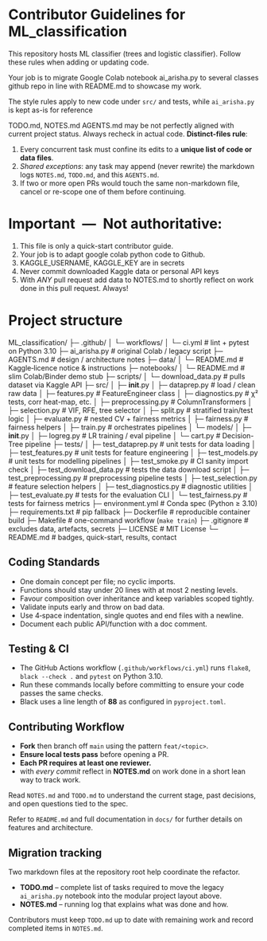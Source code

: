 # Contributor Guidelines for ML_classification

This repository hosts ML classifier (trees and logistic classifier).  Follow these rules when adding or updating code.

Your job is to migrate Google Colab notebook ai_arisha.py to several classes github repo in line with README.md to showcase my work.

The style rules apply to new code under `src/` and tests, while `ai_arisha.py` is kept as-is for reference

TODO.md, NOTES.md AGENTS.md may be not perfectly aligned with current project status. Always recheck in actual code.
**Distinct-files rule**:  
   1. Every concurrent task must confine its edits to a **unique list of code or data files**.  
   2. *Shared exceptions*: any task may append (never rewrite) the markdown logs `NOTES.md`, `TODO.md`, and this `AGENTS.md`.  
   3. If two or more open PRs would touch the same non-markdown file, cancel or re-scope one of them before continuing.

# Important — Not authoritative:
1. This file is only a quick-start contributor guide.
2. Your job is to adapt google colab python code to Github.
3. KAGGLE_USERNAME, KAGGLE_KEY are in secrets
4. Never commit downloaded Kaggle data or personal API keys
5. With *ANY* pull request add data to NOTES.md to shortly reflect on work done in this pull request. Always! 

# Project structure
ML_classification/
├─ .github/
│   └─ workflows/
│       └─ ci.yml                   # lint + pytest on Python 3.10
├─ ai_arisha.py                     # original Colab / legacy script
├─ AGENTS.md                        # design / architecture notes
├─ data/
│   └─ README.md                    # Kaggle‐licence notice & instructions
├─ notebooks/
│   └─ README.md                    # slim Colab/Binder demo stub
├─ scripts/
│   └─ download_data.py             # pulls dataset via Kaggle API
├─ src/
│   ├─ __init__.py
│   ├─ dataprep.py                  # load / clean raw data
│   ├─ features.py                  # FeatureEngineer class
│   ├─ diagnostics.py               # χ² tests, corr heat-map, etc.
│   ├─ preprocessing.py             # ColumnTransformers
│   ├─ selection.py                 # VIF, RFE, tree selector
│   ├─ split.py                     # stratified train/test logic
│   ├─ evaluate.py                  # nested CV + fairness metrics
│   ├─ fairness.py                  # fairness helpers
│   ├─ train.py                     # orchestrates pipelines
│   └─ models/
│       ├─ __init__.py
│       ├─ logreg.py                # LR training / eval pipeline
│       └─ cart.py                  # Decision-Tree pipeline
├─ tests/
│   ├─ test_dataprep.py             # unit tests for data loading
│   ├─ test_features.py             # unit tests for feature engineering
│   ├─ test_models.py               # unit tests for modelling pipelines
│   ├─ test_smoke.py                # CI sanity import check
│   ├─ test_download_data.py        # tests the data download script
│   ├─ test_preprocessing.py        # preprocessing pipeline tests
│   ├─ test_selection.py            # feature selection helpers
│   ├─ test_diagnostics.py          # diagnostic utilities
│   ├─ test_evaluate.py             # tests for the evaluation CLI
│   └─ test_fairness.py             # tests for fairness metrics
├─ environment.yml                  # Conda spec (Python ≥ 3.10)
├─ requirements.txt                 # pip fallback
├─ Dockerfile                       # reproducible container build
├─ Makefile                         # one-command workflow (`make train`)
├─ .gitignore                       # excludes data, artefacts, secrets
├─ LICENSE                          # MIT License
└─ README.md                        # badges, quick-start, results, contact



## Coding Standards
- One domain concept per file; no cyclic imports.
- Functions should stay under 20 lines with at most 2 nesting levels.
- Favour composition over inheritance and keep variables scoped tightly.
- Validate inputs early and throw on bad data.
- Use 4‑space indentation, single quotes and end files with a newline.
- Document each public API/function with a doc comment.


## Testing & CI
- The GitHub Actions workflow (`.github/workflows/ci.yml`) runs `flake8`,
  `black --check .` and `pytest` on Python&nbsp;3.10.
- Run these commands locally before committing to ensure your code passes the
  same checks.
- Black uses a line length of **88** as configured in `pyproject.toml`.

## Contributing Workflow
- **Fork** then branch off `main` using the pattern `feat/<topic>`.
- **Ensure local tests pass** before opening a PR.
- **Each PR requires at least one reviewer.**
- with *every commit* reflect in **NOTES.md** on work done in a short lean way to track work.

Read `NOTES.md` and `TODO.md` to understand the current stage, past decisions, and open questions tied to the spec.

Refer to `README.md` and full documentation in `docs/` for further details on features and architecture.

## Migration tracking

Two markdown files at the repository root help coordinate the refactor.

- **TODO.md** – complete list of tasks required to move the legacy `ai_arisha.py` notebook into the modular project layout above.
- **NOTES.md** – running log that explains what was done and how.

Contributors must keep `TODO.md` up to date with remaining work and record completed items in `NOTES.md`.
